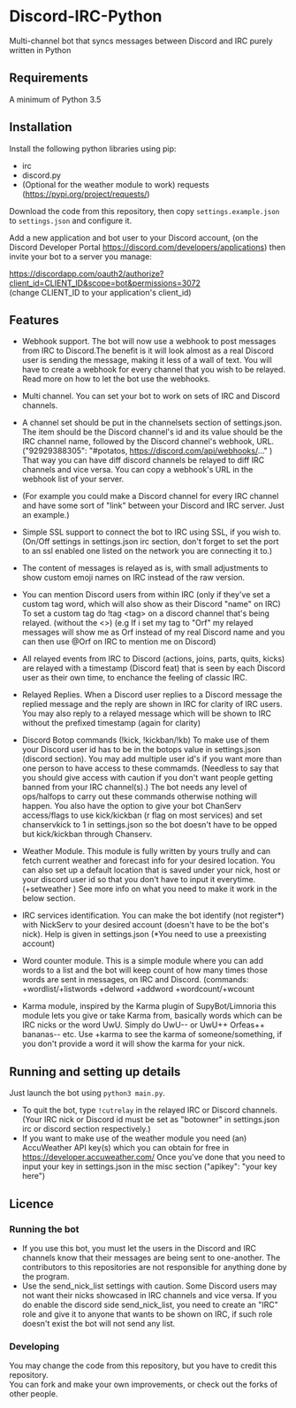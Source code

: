 # Discord-IRC-Python
Multi-channel bot that syncs messages between Discord and IRC purely written in Python

## Requirements
A minimum of Python 3.5

## Installation
Install the following python libraries using pip:

- irc
- discord.py
- (Optional for the weather module to work) requests (https://pypi.org/project/requests/)

Download the code from this repository, then copy `settings.example.json` to `settings.json` and configure it.

Add a new application and bot user to your Discord account, (on the Discord Developer Portal https://discord.com/developers/applications)  then invite your bot to a server you manage:

https://discordapp.com/oauth2/authorize?client_id=CLIENT_ID&scope=bot&permissions=3072  
(change CLIENT_ID to your application's client_id)

## Features
- Webhook support. The bot will now use a webhook to post messages from IRC to Discord.The benefit is it will look almost as a real Discord user is sending the message, making it less of a wall of text.  You will have to create a webhook for every channel that you wish to be relayed. Read more on how to let the bot use the webhooks.

- Multi channel. You can set your bot to work on sets of IRC and Discord channels.
-   A channel set should be put in the channelsets section of settings.json. The item should be the Discord channel's id and its value should be the IRC channel name, followed by the Discord channel's webhook, URL. ("92929388305": "#potatos, https://discord.com/api/webhooks/..." )  That way you can have diff discord channels be relayed to diff IRC channels and vice versa. You can copy a webhook's URL in  the webhook list of your server.

-   (For example you could make a Discord channel for every IRC channel and have some sort of "link" between your Discord and IRC server. Just an example.)  

- Simple SSL support to connect the bot to IRC using SSL, if you wish to. (On/Off settings in settings.json irc section, don't forget to set the port to an ssl enabled one listed on the network you are connecting it to.)

- The content of messages is relayed as is, with small adjustments to show custom emoji names on IRC instead of the raw version.

- You can mention Discord users from within IRC (only if they've set a custom tag word, which will also show as their Discord "name" on IRC) To set a custom tag do !tag \<tag> on a discord channel that's being relayed. (without the <>) (e.g If i set my tag to "Orf" my relayed messages will show me as Orf instead of my real Discord name and you can then use @Orf on IRC  to mention me on Discord)

- All relayed events from IRC to Discord (actions, joins, parts, quits, kicks) are relayed with a timestamp (Discord feat) that is seen by each Discord user as their own time, to enchance the feeling of classic IRC.

- Relayed Replies. When a Discord user replies to a Discord message the replied message and the reply are shown in IRC for clarity of IRC users. You may also reply to a relayed message which will be shown to IRC without the prefixed timestamp (again for clarity)

- Discord Botop commands (!kick, !kickban/!kb) To make use of them your Discord user id has to be in the botops value in settings.json (discord section). You may add multiple user id's if you want more than one person to have access to these commamds. (Needless to say that you should give access with caution if you don't want people getting banned from your IRC channel(s).) The bot needs any level of ops/halfops to carry out these commands otherwise nothing will happen. You also have the option to give your bot ChanServ access/flags to use kick/kickban (r flag on most services) and set chanservkick to 1 in settings.json so the bot doesn't have to be opped but kick/kickban through Chanserv.

- Weather Module. This module is fully written by yours trully and can fetch current weather and forecast info for your desired location. You can also set up a default location that is saved under your nick, host or your discord user id so that you don't have to input it everytime. (+setweather <location>) See more info on what you need to make it work in the below section.

- IRC services identification. You can make the bot identify (not register*) with NickServ to your desired account (doesn't have to be the bot's nick). Help is given in settings.json (*You need to use a preexisting account)

- Word counter module. This is a simple module where you can add words to a list and the bot will keep count of how many times those words are sent in messages, on IRC and Discord. (commands: +wordlist/+listwords +delword +addword +wordcount/+wcount

- Karma module, inspired by the Karma plugin of SupyBot/Limnoria this module lets you give or take Karma from, basically words which can be IRC nicks or the word UwU. Simply do UwU-- or UwU++ Orfeas++ bananas-- etc. Use +karma <word> to see the karma of someone/something, if you don't provide a word it will show the karma for your nick.

## Running and setting up details
Just launch the bot using `python3 main.py`.
- To quit the bot, type `!cutrelay` in the relayed IRC or Discord channels. (Your IRC nick or Discord id must be set as "botowner" in settings.json irc or discord section respectively.)
- If you want to make use of the weather module you need (an) AccuWeather API key(s) which you can obtain for free in https://developer.accuweather.com/  Once you've done that you need to input your key in settings.json in the misc section ("apikey": "your key here")

## Licence

### Running the bot
- If you use this bot, you must let the users in the Discord and IRC channels know that their messages are being sent to one-another. The contributors to this repositories are not responsible for anything done by the program.  
- Use the send_nick_list settings with caution. Some Discord users may not want their nicks showcased in IRC channels and vice versa. If you do enable the discord side send_nick_list, you need to create an "IRC" role and give it to anyone that wants to be shown on IRC, if such role doesn't exist the bot will not send any list.

### Developing
You may change the code from this repository, but you have to credit this repository.  
You can fork and make your own improvements, or check out the forks of other people.
